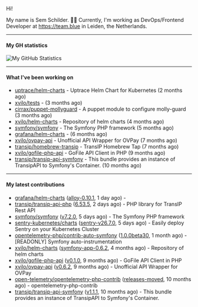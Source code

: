 Hi!

My name is Sem Schilder. 👋🏻 Currently, I'm working as DevOps/Frontend Developer at https://team.blue in Leiden, the Netherlands.

---

#### My GH statistics

![My GitHub Statistics](https://github-readme-stats.vercel.app/api?username=xvilo&show_icons=true&count_private=true&hide_title=true)

---

#### What I've been working on

- [uptrace/helm-charts](https://github.com/uptrace/helm-charts) - Uptrace Helm Chart for Kubernetes (2 months ago)
- [xvilo/tests](https://github.com/xvilo/tests) -  (3 months ago)
- [cirrax/puppet-mollyguard](https://github.com/cirrax/puppet-mollyguard) - A puppet module to configure molly-guard (3 months ago)
- [xvilo/helm-charts](https://github.com/xvilo/helm-charts) - Repository of helm charts (4 months ago)
- [symfony/symfony](https://github.com/symfony/symfony) - The Symfony PHP framework (5 months ago)
- [grafana/helm-charts](https://github.com/grafana/helm-charts) -  (6 months ago)
- [xvilo/ovpay-api](https://github.com/xvilo/ovpay-api) - Unofficial API Wrapper for OVPay (7 months ago)
- [transip/homebrew-transip](https://github.com/transip/homebrew-transip) - TransIP Homebrew Tap (7 months ago)
- [xvilo/gofile-php-api](https://github.com/xvilo/gofile-php-api) - GoFile API Client in PHP (9 months ago)
- [transip/transip-api-symfony](https://github.com/transip/transip-api-symfony) - This bundle provides an instance of TransipAPI to Symfony&#39;s Container. (10 months ago)

---

#### My latest contributions

- [grafana/helm-charts](https://github.com/grafana/helm-charts) ([alloy-0.10.1](https://github.com/grafana/helm-charts/releases/tag/alloy-0.10.1), 1 day ago) - 
- [transip/transip-api-php](https://github.com/transip/transip-api-php) ([6.53.5](https://github.com/transip/transip-api-php/releases/tag/6.53.5), 2 days ago) - PHP library for TransIP Rest API
- [symfony/symfony](https://github.com/symfony/symfony) ([v7.2.0](https://github.com/symfony/symfony/releases/tag/v7.2.0), 5 days ago) - The Symfony PHP framework
- [sentry-kubernetes/charts](https://github.com/sentry-kubernetes/charts) ([sentry-v26.7.0](https://github.com/sentry-kubernetes/charts/releases/tag/sentry-v26.7.0), 5 days ago) - Easily deploy Sentry on your Kubernetes Cluster
- [opentelemetry-php/contrib-auto-symfony](https://github.com/opentelemetry-php/contrib-auto-symfony) ([1.0.0beta30](https://github.com/opentelemetry-php/contrib-auto-symfony/releases/tag/1.0.0beta30), 1 month ago) - [READONLY] Symfony auto-instrumentation
- [xvilo/helm-charts](https://github.com/xvilo/helm-charts) ([symfony-app-0.6.2](https://github.com/xvilo/helm-charts/releases/tag/symfony-app-0.6.2), 4 months ago) - Repository of helm charts
- [xvilo/gofile-php-api](https://github.com/xvilo/gofile-php-api) ([v0.1.0](https://github.com/xvilo/gofile-php-api/releases/tag/v0.1.0), 9 months ago) - GoFile API Client in PHP
- [xvilo/ovpay-api](https://github.com/xvilo/ovpay-api) ([v0.6.2](https://github.com/xvilo/ovpay-api/releases/tag/v0.6.2), 9 months ago) - Unofficial API Wrapper for OVPay
- [open-telemetry/opentelemetry-php-contrib](https://github.com/open-telemetry/opentelemetry-php-contrib) ([releases-moved](https://github.com/open-telemetry/opentelemetry-php-contrib/releases/tag/releases-moved), 10 months ago) - opentelemetry-php-contrib
- [transip/transip-api-symfony](https://github.com/transip/transip-api-symfony) ([v1.1.1](https://github.com/transip/transip-api-symfony/releases/tag/v1.1.1), 10 months ago) - This bundle provides an instance of TransipAPI to Symfony&#39;s Container.
